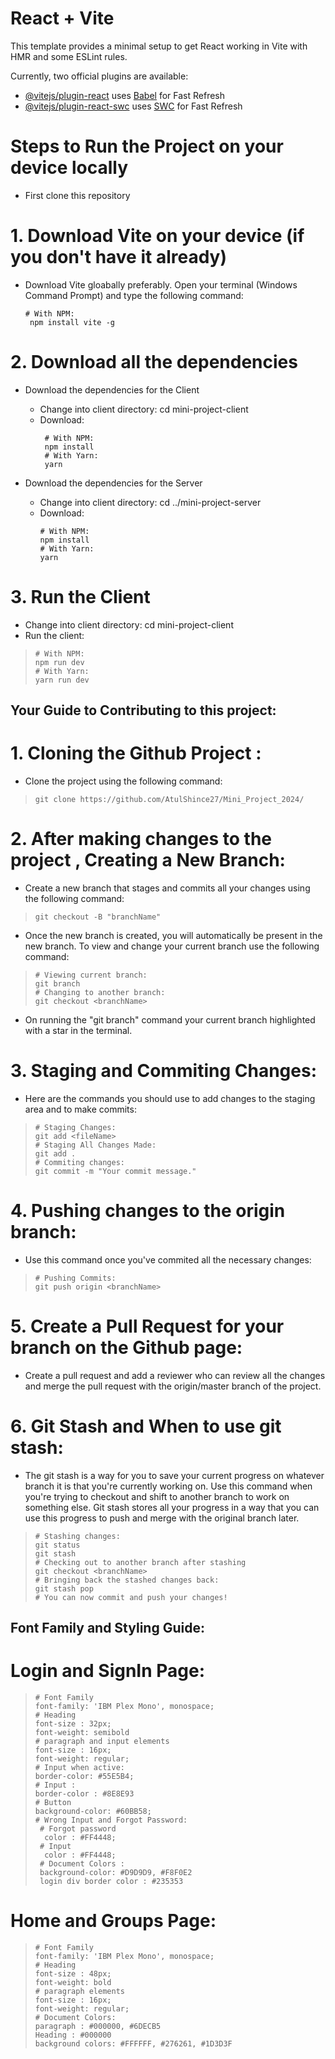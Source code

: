 # React + Vite

This template provides a minimal setup to get React working in Vite with HMR and some ESLint rules.

Currently, two official plugins are available:

- [@vitejs/plugin-react](https://github.com/vitejs/vite-plugin-react/blob/main/packages/plugin-react/README.md) uses [Babel](https://babeljs.io/) for Fast Refresh
- [@vitejs/plugin-react-swc](https://github.com/vitejs/vite-plugin-react-swc) uses [SWC](https://swc.rs/) for Fast Refresh

# Steps to Run the Project on your device locally 

- First clone this repository

# 1. Download Vite on your device (if you don't have it already)

- Download Vite gloabally preferably. Open your terminal (Windows Command Prompt) and type the following command:
  ```shell
  # With NPM:
   npm install vite -g
  ```

# 2. Download all the dependencies 

- Download the dependencies for the Client

  - Change into client directory: 
    cd mini-project-client
  - Download:
    ```shell
     # With NPM:
     npm install
     # With Yarn:
     yarn
     ```

- Download the dependencies for the Server
  - Change into client directory:
    cd ../mini-project-server
  - Download: 
     ```shell
     # With NPM:
     npm install
     # With Yarn:
     yarn
     ```

# 3. Run the Client 

 - Change into client directory:
      cd mini-project-client
 - Run the client:
> ```shell
> # With NPM:
> npm run dev
> # With Yarn:
> yarn run dev
> ```

## Your Guide to Contributing to this project:

# 1. Cloning the Github Project :

 - Clone the project using the following command:
> ```shell
> git clone https://github.com/AtulShince27/Mini_Project_2024/
> ```

# 2. After making changes to the project , Creating a New Branch:

 - Create a new branch that stages and commits all your changes using the following command:

> ```shell
> git checkout -B "branchName"
> ```
 - Once the new branch is created, you will automatically be present in the new branch. To view and change your current branch use the following command:

> ```shell
> # Viewing current branch:
> git branch
> # Changing to another branch:
> git checkout <branchName>
> ```
 - On running the "git branch" command your current branch highlighted with a star in the terminal.

# 3. Staging and Commiting Changes: 

- Here are the commands you should use to add changes to the staging area and to make commits:

> ```shell
> # Staging Changes:
> git add <fileName>
> # Staging All Changes Made:
> git add .
> # Commiting changes:
> git commit -m "Your commit message."
> ```

# 4. Pushing changes to the origin branch: 

- Use this command once you've commited all the necessary changes:

> ```shell
> # Pushing Commits:
> git push origin <branchName>
> ```

# 5. Create a Pull Request for your branch on the Github page:

- Create a pull request and add a reviewer who can review all the changes and merge the pull request with the origin/master branch of the project.

# 6. Git Stash and When to use git stash: 

- The git stash is a way for you to save your current progress on whatever branch it is that you're currently working on. Use this command when you're trying to checkout and shift to another branch to work on something else. Git stash stores all your progress in a way that you can use this progress to push and merge with the original branch later.

> ```shell
> # Stashing changes:
> git status
> git stash
> # Checking out to another branch after stashing
> git checkout <branchName>
> # Bringing back the stashed changes back:
> git stash pop
> # You can now commit and push your changes!
> ```  

## Font Family and Styling Guide: 

# Login and SignIn Page:
> ```shell
> # Font Family
> font-family: 'IBM Plex Mono', monospace;
> # Heading
> font-size : 32px;
> font-weight: semibold
> # paragraph and input elements
> font-size : 16px;
> font-weight: regular;
> # Input when active:
> border-color: #55E5B4;
> # Input :
> border-color : #8E8E93
> # Button
> background-color: #60BB58;
> # Wrong Input and Forgot Password:
>  # Forgot password
>   color : #FF4448;
>  # Input
>   color : #FF4448;
>  # Document Colors :
>  background-color: #D9D9D9, #F8F0E2
>  login div border color : #235353
> ```


# Home and Groups Page:
> ```shell
> # Font Family
> font-family: 'IBM Plex Mono', monospace;
> # Heading
> font-size : 48px;
> font-weight: bold
> # paragraph elements 
> font-size : 16px;
> font-weight: regular;
> # Document Colors:
> paragraph : #000000, #6DECB5
> Heading : #000000
> background colors: #FFFFFF, #276261, #1D3D3F
> ```
